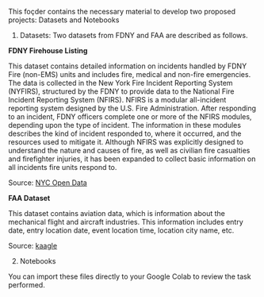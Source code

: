 This foçder contains the necessary material to develop two proposed projects: Datasets and Notebooks

1. Datasets: Two datasets from FDNY and FAA are described as follows.

**FDNY Firehouse Listing**

This dataset contains detailed information on incidents handled by FDNY Fire (non-EMS) units and includes fire, medical and non-fire emergencies. The data is collected in the New York Fire Incident Reporting System (NYFIRS), structured by the FDNY to provide data to the National Fire Incident Reporting System (NFIRS). NFIRS is a modular all-incident reporting system designed by the U.S. Fire Administration. After responding to an incident, FDNY officers complete one or more of the NFIRS modules, depending upon the type of incident. The information in these modules describes the kind of incident responded to, where it occurred, and the resources used to mitigate it. Although NFIRS was explicitly designed to understand the nature and causes of fire, as well as civilian fire casualties and firefighter injuries, it has been expanded to collect basic information on all incidents fire units respond to.

Source: [NYC Open Data](https://data.cityofnewyork.us/Public-Safety/FDNY-Firehouse-Listing/hc8x-tcnd/about_data)

**FAA Dataset**

This dataset contains aviation data, which is information about the mechanical flight and aircraft industries. This information includes entry date, entry location date, event location time, location city name, etc.

Source: [kaagle](https://www.kaggle.com/datasets/anjusunilkumar/aircraft)

2. Notebooks

You can import these files directly to your Google Colab to review the task performed.
